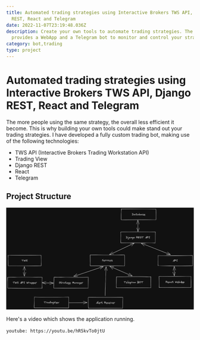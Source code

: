 ```yaml
---
title: Automated trading strategies using Interactive Brokers TWS API, Django
  REST, React and Telegram
date: 2022-11-07T23:19:48.036Z
description: Create your own tools to automate trading strategies. The software
  provides a WebApp and a Telegram bot to monitor and control your strategies
category: bot,trading
type: project
---
```

# Automated trading strategies using Interactive Brokers TWS API, Django REST, React and Telegram

The more people using the same strategy, the overall less efficient it become.
T﻿his is why building your own tools could make stand out your trading strategies.
I﻿ have developed a fully custom trading bot, making use of the following technologies:

* TWS API (Interactive Brokers Trading Workstation API)
* T﻿rading View
* D﻿jango REST
* R﻿eact
* T﻿elegram

## Project Structure

![Project structure](schema.png "Project structure")

H﻿ere's a video which shows the application running.

`youtube: https://youtu.be/hR5kvTo0jtU`